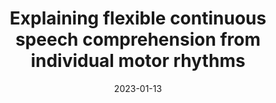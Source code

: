 ---
title: "Explaining flexible continuous speech comprehension from individual motor rhythms"
collection: publications
permalink: /publication/2023_explaining-flexible-continuous-speech-comprehensio
date: 2023-01-13
year: 2023
venue: 'Proceedings of the Royal Society B'
authors: 'Lubinus C, Keitel A, Obleser J, Poeppel D, Rimmele JM'
number: '212'
citation: 'Lubinus C, Keitel A, Obleser J, Poeppel D, Rimmele JM (2023). Explaining flexible continuous speech comprehension from individual motor rhythms. Proceedings of the Royal Society B.'
category: 'article'
---